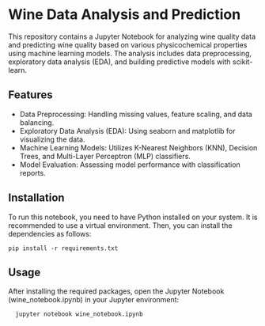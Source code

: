 # Wine Data Analysis and Prediction

This repository contains a Jupyter Notebook for analyzing wine quality data and predicting wine quality based on various physicochemical properties using machine learning models. The analysis includes data preprocessing, exploratory data analysis (EDA), and building predictive models with scikit-learn.

## Features

- Data Preprocessing: Handling missing values, feature scaling, and data balancing.
- Exploratory Data Analysis (EDA): Using seaborn and matplotlib for visualizing the data.
- Machine Learning Models: Utilizes K-Nearest Neighbors (KNN), Decision Trees, and Multi-Layer Perceptron (MLP) classifiers.
- Model Evaluation: Assessing model performance with classification reports.

## Installation

To run this notebook, you need to have Python installed on your system. It is recommended to use a virtual environment. Then, you can install the dependencies as follows:

    pip install -r requirements.txt

## Usage

After installing the required packages, open the Jupyter Notebook (wine_notebook.ipynb) in your Jupyter environment:

      jupyter notebook wine_notebook.ipynb

